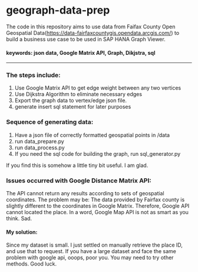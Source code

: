 # geograph-data-prep

The code in this repository aims to use data from Faifax County Open Geospatial Data(https://data-fairfaxcountygis.opendata.arcgis.com/)
to build a business use case to be used in SAP HANA Graph Viewer.

#### keywords: json data, Google Matrix API, Graph, Dikjstra, sql
----------
### The steps include:
1. Use Google Matrix API to get edge weight between any two vertices
2. Use Dijkstra Algorithm to eliminate necessary edges
3. Export the graph data to vertex/edge json file. 
4. generate insert sql statement for later purposes

### Sequence of generating data:
1. Have a json file of correctly formatted geospatial points in /data
2. run data_prepare.py
3. run data_process.py
4. If you need the sql code for building the graph, run sql_generator.py

If you find this is somehow a little tiny bit useful. I am glad.

### Issues occurred with Google Distance Matrix API:
The API cannot return any results according to sets of geospatial coordinates. 
The problem may be:
The data provided by Fairfax county is slightly different to the coordinates in Google Matrix. Therefore, Google API cannot located the place. In a word, Google Map API is not as smart as you think. Sad.

#### My solution:
Since my dataset is small. I just settled on manually retrieve the place ID, and use that to request. If you have a large dataset and face the same problem with google api, ooops, poor you. You may need to try other methods. Good luck.
